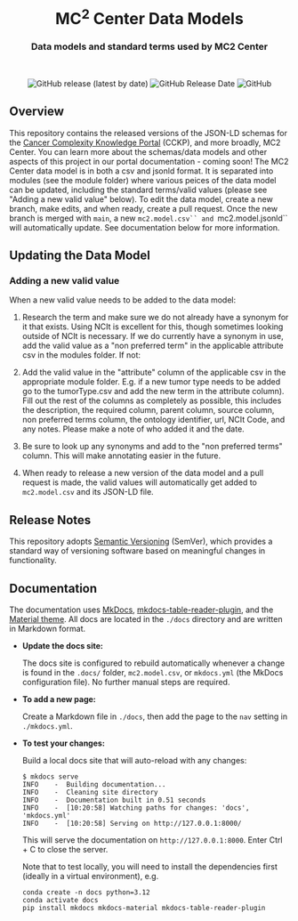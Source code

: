 <h1 align="center">
  MC<sup>2</sup> Center Data Models
</h1>

<h3 align="center">
  Data models and standard terms used by MC2 Center
</h3>
<br/>

<p align="center">
  <img alt="GitHub release (latest by date)" src="https://img.shields.io/github/release/mc2-center/mc2-data-models?label=latest%20release&display_name=release&style=flat-square">
  <img alt="GitHub Release Date" src="https://img.shields.io/github/release-date/mc2-center/mc2-data-models?style=flat-square&color=green">
  <img alt="GitHub" src="https://img.shields.io/github/license/mc2-center/mc2-data-models?style=flat-square&color=orange">
</p>

## Overview

This repository contains the released versions of the JSON-LD schemas for the
[Cancer Complexity Knowledge Portal] (CCKP), and more broadly, MC2 Center.
You can learn more about the schemas/data models and other aspects of this
project in our portal documentation - coming soon! The MC2 Center data model
is in both a csv and jsonld format. It is separated into modules (see the
module folder) where various peices of the data model can be updated,
including the standard terms/valid values (please see "Adding a new valid
value" below). To edit the data model, create a new branch, make edits, and
when ready, create a pull request. Once the new branch is merged with `main`,
a new `mc2.model.csv`` and `mc2.model.jsonld`` will automatically update. See
documentation below for more information.


## Updating the Data Model

### Adding a new valid value
 
When a new valid value needs to be added to the data model:

1. Research the term and make sure we do not already have a synonym for it that
exists. Using NCIt is excellent for this, though sometimes looking outside of
NCIt is necessary. If we do currently have a synonym in use, add the valid value
as a "non preferred term" in the applicable attribute csv in the modules folder.
If not:

2. Add the valid value in the "attribute" column of the applicable csv in the
appropriate module folder. E.g. if a new tumor type needs to be added go to
the tumorType.csv and add the new term in the attribute column). Fill out the
rest of the columns as completely as possible, this includes the description,
the required column, parent column, source column, non preferred terms column,
the ontology identifier, url, NCIt Code, and any notes. Please make a note of
who added it and the date.

3. Be sure to look up any synonyms and add to the "non preferred terms" column.
This will make annotating easier in the future.

4. When ready to release a new version of the data model and a pull request is
made, the valid values will automatically get added to `mc2.model.csv` and its
JSON-LD file.


## Release Notes 

This repository adopts [Semantic Versioning] (SemVer), which provides a
standard way of versioning software based on meaningful changes in
functionality.


## Documentation

The documentation uses [MkDocs], [mkdocs-table-reader-plugin], and the
[Material theme]. All docs are located in the `./docs` directory and
are written in Markdown format.

* **Update the docs site:**

  The docs site is configured to rebuild automatically whenever a change
  is found in the `.docs/` folder, `mc2.model.csv`, or `mkdocs.yml`
  (the MkDocs configuration file). No further manual steps are required.

* **To add a new page:**

    Create a Markdown file in `./docs`, then add the page to the `nav` 
    setting in `./mkdocs.yml`.

* **To test your changes:**

    Build a local docs site that will auto-reload with any changes:

    ```console
    $ mkdocs serve
    INFO    -  Building documentation...
    INFO    -  Cleaning site directory
    INFO    -  Documentation built in 0.51 seconds
    INFO    -  [10:20:58] Watching paths for changes: 'docs', 'mkdocs.yml'
    INFO    -  [10:20:58] Serving on http://127.0.0.1:8000/
    ```

    This will serve the documentation on `http://127.0.0.1:8000`. Enter Ctrl + C
    to close the server.

    Note that to test locally, you will need to install the dependencies
    first (ideally in a virtual environment), e.g.

    ```console
    conda create -n docs python=3.12
    conda activate docs
    pip install mkdocs mkdocs-material mkdocs-table-reader-plugin
    ```



[Cancer Complexity Knowledge Portal]: https://cancercomplexity.synapse.org/
[Semantic Versioning]: https://semver.org/
[MKDocs]: https://www.mkdocs.org/
[mkdocs-table-reader-plugin]: https://timvink.github.io/mkdocs-table-reader-plugin/
[Material theme]: https://squidfunk.github.io/mkdocs-material/

